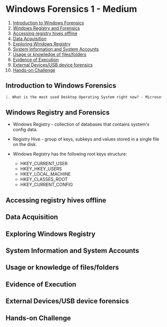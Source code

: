 # Windows Forensics 1 - Medium

1. [Introduction to Windows Forensics](#introduction-to-windows-forensics)
2. [Windows Registry and Forensics](#windows-registry-and-forensics)
3. [Accessing registry hives offline](#accessing-registry-hives-offline)
4. [Data Acquisition](#data-acquisition)
5. [Exploring Windows Registry](#exploring-windows-registry)
6. [System Information and System Accounts](#system-information-and-system-accounts)
7. [Usage or knowledge of files/folders](#usage-or-knowledge-of-filesfolders)
8. [Evidence of Execution](#evidence-of-execution)
9. [External Devices/USB device forensics](#external-devicesusb-device-forensics)
10. [Hands-on Challenge](#hands-on-challenge)

## Introduction to Windows Forensics

```markdown
1. What is the most used Desktop Operating System right now? - Microsoft Windows
```

## Windows Registry and Forensics

* Windows Registry - collection of databases that contains system's config data.

* Registry Hive - group of keys, subkeys and values stored in a single file on the disk.

* Windows Registry has the following root keys structure:

  * HKEY_CURRENT_USER
  * HKEY_HKEY_USERS
  * HKEY_LOCAL_MACHINE
  * HKEY_CLASSES_ROOT
  * HKEY_CURRENT_CONFIG

## Accessing registry hives offline

## Data Acquisition

## Exploring Windows Registry

## System Information and System Accounts

## Usage or knowledge of files/folders

## Evidence of Execution

## External Devices/USB device forensics

## Hands-on Challenge
